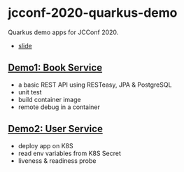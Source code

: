 # jcconf-2020-quarkus-demo
Quarkus demo apps for JCConf 2020.
- [slide](https://www2.slideshare.net/RICHLEE11/jcconftw-2020-building-cloudnative-applications-with-quarkus-239269931)

## [Demo1: Book Service](./book-service)
- a basic REST API using RESTeasy, JPA & PostgreSQL
- unit test
- build container image
- remote debug in a container

## [Demo2: User Service]((./user-service))
- deploy app on K8S
- read env variables from K8S Secret
- liveness & readiness probe